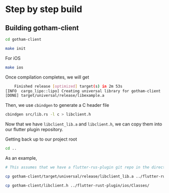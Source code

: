 # Step by step build

## Building gotham-client

```bash
cd gotham-client
```

```bash
make init
```

For iOS

```bash
make ios
```

Once compilation completes, we will get

```bash
    Finished release [optimized] target(s) in 2m 53s
[INFO  cargo_lipo::lipo] Creating universal library for gotham-client
[DONE] target/universal/release/libexample.a
```

Then, we use `cbindgen` to generate a C header file

```bash
cbindgen src/lib.rs -l c > libclient.h
```

Now that we have `libclient_lib.a` and `libclient.h`, we can copy them into our flutter plugin repository.

Getting back up to our project root

```bash
cd ..
```

As an example,

```bash
# This assumes that we have a flutter-rus-plugin git repo in the directory path at the same directory level as our project root

cp gotham-client/target/universal/release/libclient_lib.a ../flutter-rust-plugin/ios/

cp gotham-client/libclient.h ../flutter-rust-plugin/ios/Classes/
```
